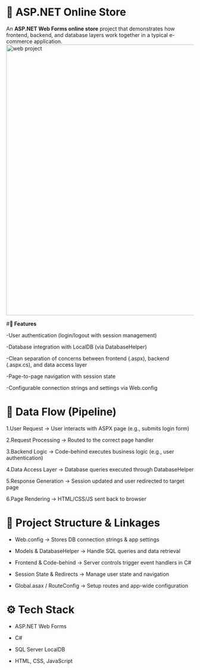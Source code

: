 # **🛒 ASP.NET Online Store**
An **ASP.NET Web Forms online store** project that demonstrates how frontend, backend, and database layers work together in a typical e-commerce application.
<img width="1087" height="727" alt="web project" src="https://github.com/user-attachments/assets/b2c34240-a8cd-4ad2-9952-53febcd20a97" />

#**🚀 Features**

-User authentication (login/logout with session management)

-Database integration with LocalDB (via DatabaseHelper)

-Clean separation of concerns between frontend (.aspx), backend (.aspx.cs), and data access layer

-Page-to-page navigation with session state

-Configurable connection strings and settings via Web.config

# **🔄 Data Flow (Pipeline)**

1.User Request → User interacts with ASPX page (e.g., submits login form)

2.Request Processing → Routed to the correct page handler

3.Backend Logic → Code-behind executes business logic (e.g., user authentication)

4.Data Access Layer → Database queries executed through DatabaseHelper

5.Response Generation → Session updated and user redirected to target page

6.Page Rendering → HTML/CSS/JS sent back to browser

# **🧩 Project Structure & Linkages**

- Web.config → Stores DB connection strings & app settings

- Models & DatabaseHelper → Handle SQL queries and data retrieval

- Frontend & Code-behind → Server controls trigger event handlers in C#

- Session State & Redirects → Manage user state and navigation

- Global.asax / RouteConfig → Setup routes and app-wide configuration

# **⚙️ Tech Stack**

- ASP.NET Web Forms

- C#

- SQL Server LocalDB

- HTML, CSS, JavaScript
